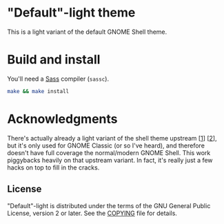 # "Default"-light theme
This is a light variant of the default GNOME Shell theme.

# Build and install
You'll need a [Sass][sass-lang] compiler (`sassc`).
```bash
make && make install
```

# Acknowledgments
There's actually already a light variant of the shell theme upstream
[[1][shell-subtree]] [[2][sass-repo]], but it's only used for GNOME Classic (or
so I've heard), and therefore doesn't have full coverage the normal/modern GNOME
Shell. This work piggybacks heavily on that upstream variant. In fact, it's
really just a few hacks on top to fill in the cracks.

## License
"Default"-light is distributed under the terms of the GNU General Public
License, version 2 or later. See the [COPYING][license] file for details.

[sass-lang]: https://sass-lang.com/
[shell-subtree]: https://gitlab.gnome.org/GNOME/gnome-shell/tree/HEAD/data/theme/gnome-shell-sass
[sass-repo]: https://gitlab.gnome.org/GNOME/gnome-shell-sass
[license]: COPYING
